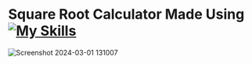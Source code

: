 # Square Root Calculator Made Using  [![My Skills](https://skillicons.dev/icons?i=html,css,javascript)](https://skillicons.dev)
![Screenshot 2024-03-01 131007](https://github.com/Kingsman119/Square-Root/assets/154053800/35988cb8-5ddd-4c5a-88f2-41820263e963)
